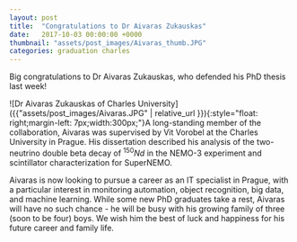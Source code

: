 ```yaml
---
layout: post
title:  "Congratulations to Dr Aivaras Zukauskas"
date:   2017-10-03 00:00:00 +0000
thumbnail: "assets/post_images/Aivaras_thumb.JPG"
categories: graduation charles
---
```


 Big congratulations to Dr Aivaras Zukauskas, who defended his PhD thesis last week! 

 ![Dr Aivaras Zukauskas of Charles University]({{"assets/post_images/Aivaras.JPG" | relative_url }}){:style="float: right;margin-left: 7px;width:300px;"}A long-standing member of the collaboration, Aivaras was supervised by Vit Vorobel at the Charles University in Prague. His dissertation described his analysis of the two-neutrino double beta decay of $^{150}Nd$ in the NEMO-3 experiment and scintillator characterization for SuperNEMO.

Aivaras is now looking to pursue a career as an IT specialist in Prague, with a particular interest in monitoring automation, object recognition, big data, and machine learning. While some new PhD graduates take a rest, Aivaras will have no such chance - he will be busy with his growing family of three (soon to be four) boys. We wish him the best of luck and happiness for his future career and family life.
